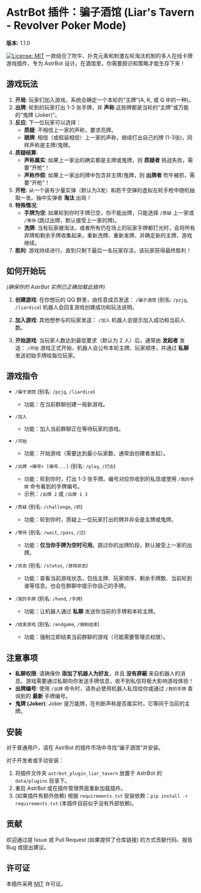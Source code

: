 # AstrBot 插件：骗子酒馆 (Liar's Tavern - Revolver Poker Mode)

**版本:** 1.1.0

[![License: MIT](https://img.shields.io/badge/License-MIT-yellow.svg)](https://opensource.org/licenses/MIT)
一款结合了吹牛、扑克元素和刺激左轮淘汰机制的多人在线卡牌游戏插件，专为 AstrBot 设计。在酒馆里，你需要胆识和策略才能生存下来！

## 游戏玩法

1.  **开局**: 玩家们加入游戏，系统会确定一个本轮的“主牌”(A, K, 或 Q 中的一种)。
2.  **出牌**: 轮到的玩家打出 1-3 张手牌，并 **声称** 这些牌都是当轮的“主牌”或万能的“鬼牌 (Joker)”。
3.  **反应**: 下一位玩家可以选择：
    * **质疑**: 不相信上一家的声称，要求亮牌。
    * **跟牌**: 相信（或假装相信）上一家的声称，继续打出自己的牌 (1-3张)，同样声称是主牌/鬼牌。
4.  **质疑结算**:
    * **声称属实**: 如果上一家出的确实都是主牌或鬼牌，则 **质疑者** 挑战失败，需要“开枪”！
    * **声称作假**: 如果上一家出的牌中包含非主牌/鬼牌，则 **出牌者** 吹牛被抓，需要“开枪”！
5.  **开枪**: 从一个装有少量实弹（默认为3发）和若干空弹的虚拟左轮手枪中随机抽取一发。抽中实弹者 **淘汰** 出局！
6.  **特殊情况**:
    * **手牌为空**: 如果轮到你时手牌已空，你不能出牌，只能选择 `/质疑` 上一家或 `/等待` (跳过出牌，默认接受上一家的牌)。
    * **洗牌**: 当有玩家被淘汰，或者所有仍在场上的玩家手牌都打光时，会将所有弃牌和剩余手牌收集起来，重新洗牌、重新发牌、并确定新的主牌，游戏继续。
7.  **胜利**: 游戏持续进行，直到只剩下最后一名玩家存活，该玩家获得最终胜利！

## 如何开始玩

*(确保你的 AstrBot 实例已正确加载此插件)*

1.  **创建游戏**: 在你想玩的 QQ 群里，由任意成员发送：
    `/骗子酒馆`
    (别名: `/pzjg`, `/liardice`)
    机器人会回复游戏创建成功和玩法说明。

2.  **加入游戏**: 其他想参与的玩家发送：
    `/加入`
    机器人会提示加入成功和当前人数。

3.  **开始游戏**: 当玩家人数达到最低要求（默认为 2 人）后，通常由 **发起者** 发送：
    `/开始`
    游戏正式开始，机器人会公布本轮主牌、玩家顺序，并通过 **私聊** 发送初始手牌给每位玩家。

## 游戏指令

* `/骗子酒馆` (别名: `/pzjg`, `/liardice`)
    * 功能：在当前群聊创建一局新游戏。

* `/加入`
    * 功能：加入当前群聊正在等待玩家的游戏。

* `/开始`
    * 功能：开始游戏（需要达到最小玩家数，通常由创建者发起）。

* `/出牌 <编号> [编号...]` (别名: `/play`, `/打出`)
    * 功能：轮到你时，打出 1-3 张手牌。编号对应你收到的私信或使用 `/我的手牌` 命令看到的手牌编号。
    * 示例：`/出牌 2` 或 `/出牌 1 3`

* `/质疑` (别名: `/challenge`, `/抓`)
    * 功能：轮到你时，质疑上一位玩家打出的牌并非全是主牌或鬼牌。

* `/等待` (别名: `/wait`, `/pass`, `/过`)
    * 功能：**仅当你手牌为空时可用**。跳过你的出牌阶段，默认接受上一家的出牌。

* `/状态` (别名: `/status`, `/游戏状态`)
    * 功能：查看当前游戏状态，包括主牌、玩家顺序、剩余手牌数、当前轮到谁等信息。也会在群聊中提示你自己的手牌。

* `/我的手牌` (别名: `/hand`, `/手牌`)
    * 功能：让机器人通过 **私聊** 发送你当前的手牌和本轮主牌。

* `/结束游戏` (别名: `/endgame`, `/强制结束`)
    * 功能：强制立即结束当前群聊的游戏（可能需要管理员权限）。

## 注意事项

* **私聊权限**: 请确保你 **添加了机器人为好友**，并且 **没有屏蔽** 来自机器人的消息。游戏需要通过私聊向你发送手牌信息，收不到私信将极大影响游戏体验！
* **出牌编号**: 使用 `/出牌` 命令时，请务必使用机器人私信给你或通过 `/我的手牌` 查询到的 **最新** 手牌编号。
* **鬼牌 (Joker)**: Joker 是万能牌，在判断声称是否属实时，它等同于当前的主牌。

## 安装

对于普通用户，请在 AstrBot 的插件市场中寻找“骗子酒馆”并安装。

对于开发者或手动安装：
1.  将插件文件夹 `astrbot_plugin_liar_tavern` 放置于 AstrBot 的 `data/plugins` 目录下。
2.  重启 AstrBot 或在插件管理界面重新加载插件。
3.  (如果插件有额外依赖) 根据 `requirements.txt` 安装依赖：`pip install -r requirements.txt` (本插件目前似乎没有外部依赖)。

## 贡献

欢迎通过提 Issue 或 Pull Request (如果提供了仓库链接) 的方式贡献代码、报告 Bug 或提出建议。

## 许可证

本插件采用 [MIT](https://opensource.org/licenses/MIT) 许可证。
